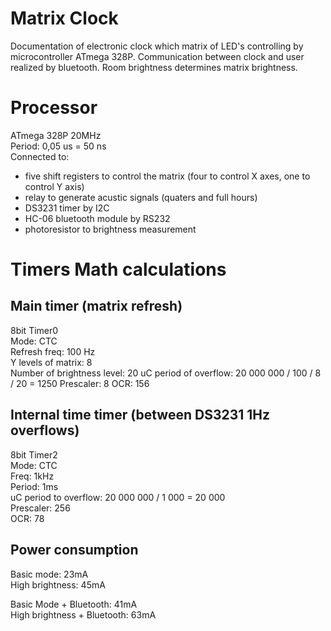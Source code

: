 # Matrix Clock
Documentation of electronic clock which matrix of LED's controlling by microcontroller ATmega 328P. Communication between clock and user realized by bluetooth. Room brightness determines matrix brightness.
# Processor
ATmega 328P 20MHz  
Period: 0,05 us = 50 ns  
Connected to:
* five shift registers to control the matrix (four to control X axes, one to control Y axis) 
* relay to generate acustic signals (quaters and full hours)
* DS3231 timer by I2C
* HC-06 bluetooth module by RS232
* photoresistor to brightness measurement

# Timers Math calculations

## Main timer (matrix refresh)
8bit Timer0  
Mode: CTC  
Refresh freq: 100 Hz  
Y levels of matrix: 8  
Number of brightness level: 20 
uC period of overflow: 20 000 000 / 100 / 8 / 20 =  1250
Prescaler: 8
OCR: 156

## Internal time timer (between DS3231 1Hz overflows)
8bit Timer2  
Mode: CTC  
Freq: 1kHz  
Period: 1ms  
uC period to overflow: 20 000 000 / 1 000 = 20 000  
Prescaler: 256  
OCR: 78 

## Power consumption
Basic mode: 23mA  
High brightness: 45mA  

Basic Mode + Bluetooth: 41mA  
High brightness + Bluetooth: 63mA  
